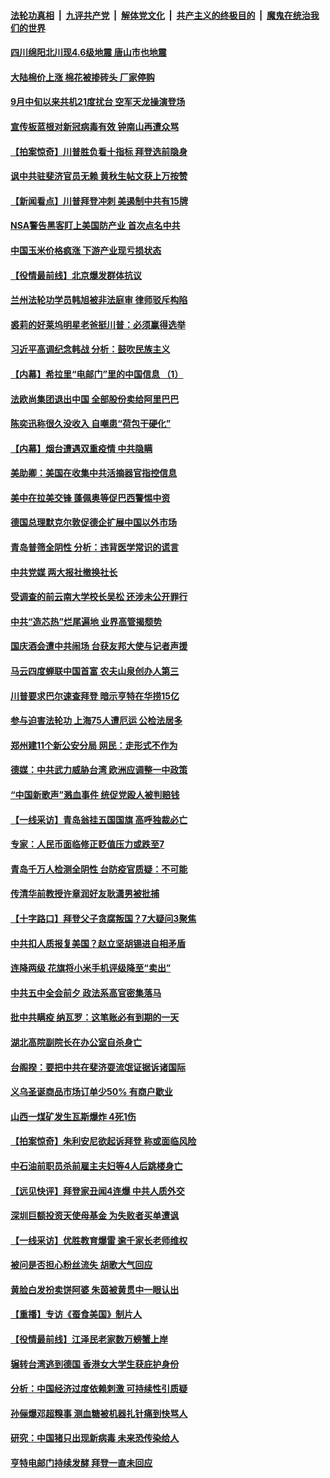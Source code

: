 

####  [法轮功真相](../../../../basic/blob/master/README.md?t=10211502) &nbsp;|&nbsp; [九评共产党](../../../../9ping.md/blob/master/README.md?t=10211502) &nbsp;|&nbsp; [解体党文化](../../../../jtdwh.md/blob/master/README.md?t=10211502)  &nbsp;|&nbsp; [共产主义的终极目的](../../../../gczydzjmd.md/blob/master/README.md?t=10211502) &nbsp;|&nbsp; [魔鬼在统治我们的世界](../../../../mgztzwmdsj.md/blob/master/README.md?t=10211502) 

#### [四川绵阳北川现4.6级地震 唐山市也地震](../pages/nsc413/n12490561.md?t=10211502) 

#### [大陆棉价上涨 棉花被掺砖头 厂家停购](../pages/nsc413/n12490080.md?t=10211502) 

#### [9月中旬以来共机21度扰台 空军天龙操演登场](../pages/nsc413/n12490380.md?t=10211502) 

#### [宣传板蓝根对新冠病毒有效 钟南山再遭众骂](../pages/nsc413/n12490035.md?t=10211502) 

#### [【拍案惊奇】川普胜负看十指标 拜登选前隐身](../pages/nsc413/n12490348.md?t=10211502) 


#### [讽中共驻斐济官员无赖 黄秋生帖文获上万按赞](../pages/nsc413/n12490030.md?t=10211502) 

#### [【新闻看点】川普拜登冲刺 美遏制中共有15牌](../pages/nsc413/n12489978.md?t=10211502) 

#### [NSA警告黑客盯上美国防产业 首次点名中共](../pages/nsc413/n12489650.md?t=10211502) 

#### [中国玉米价格疯涨 下游产业现亏损状态](../pages/nsc413/n12489951.md?t=10211502) 

#### [【役情最前线】北京爆发群体抗议](../pages/nsc413/n12489864.md?t=10211502) 

#### [兰州法轮功学员韩旭被非法庭审 律师驳斥构陷](../pages/nsc413/n12489159.md?t=10211502) 

#### [裘莉的好莱坞明星老爸挺川普：必须赢得选举](../pages/nsc413/n12489836.md?t=10211502) 

#### [习近平高调纪念韩战  分析：鼓吹民族主义](../pages/nsc413/n12489546.md?t=10211502) 

#### [【内幕】希拉里“电邮门”里的中国信息 （1）](../pages/nsc413/n12489911.md?t=10211502) 

#### [法欧尚集团退出中国 全部股份卖给阿里巴巴](../pages/nsc413/n12489826.md?t=10211502) 

#### [陈奕迅称很久没收入 自嘲患“荷包干硬化”](../pages/nsc413/n12489619.md?t=10211502) 

#### [【内幕】烟台遭遇双重疫情 中共隐瞒](../pages/nsc413/n12479828.md?t=10211502) 

#### [美助卿：美国在收集中共活摘器官指控信息](../pages/nsc413/n12489638.md?t=10211502) 

#### [美中在拉美交锋 蓬佩奥等促巴西警惕中资](../pages/nsc413/n12489582.md?t=10211502) 

#### [德国总理默克尔敦促德企扩展中国以外市场](../pages/nsc413/n12489607.md?t=10211502) 

#### [青岛普筛全阴性 分析：违背医学常识的谎言](../pages/nsc413/n12489541.md?t=10211502) 

#### [中共党媒 两大报社撤换社长](../pages/nsc413/n12489240.md?t=10211502) 

#### [受调查的前云南大学校长吴松 还涉未公开罪行](../pages/nsc413/n12487041.md?t=10211502) 

#### [中共“造芯热”烂尾遍地 业界高管揭颓势](../pages/nsc413/n12489305.md?t=10211502) 

#### [国庆酒会遭中共闹场 台获友邦大使与记者声援](../pages/nsc413/n12489399.md?t=10211502) 

#### [马云四度蝉联中国首富 农夫山泉创办人第三](../pages/nsc413/n12489186.md?t=10211502) 

#### [川普要求巴尔速查拜登 暗示亨特在华捞15亿](../pages/nsc413/n12489415.md?t=10211502) 

#### [参与迫害法轮功 上海75人遭厄运 公检法居多](../pages/nsc413/n12488598.md?t=10211502) 

#### [郑州建11个新公安分局 网民：走形式不作为](../pages/nsc413/n12488942.md?t=10211502) 

#### [德媒：中共武力威胁台湾 欧洲应调整一中政策](../pages/nsc413/n12488677.md?t=10211502) 

#### [“中国新歌声”溅血事件 统促党殴人被判赔钱](../pages/nsc413/n12488863.md?t=10211502) 

#### [【一线采访】青岛翁挂五国国旗 高呼独裁必亡](../pages/nsc413/n12488785.md?t=10211502) 

#### [专家：人民币面临修正贬值压力或跌至7](../pages/nsc413/n12488580.md?t=10211502) 

#### [青岛千万人检测全阴性 台防疫官质疑：不可能](../pages/nsc413/n12488741.md?t=10211502) 

#### [传清华前教授许章润好友耿潇男被批捕](../pages/nsc413/n12488675.md?t=10211502) 

#### [【十字路口】拜登父子贪腐叛国？7大疑问3聚焦](../pages/nsc413/n12487922.md?t=10211502) 

#### [中共扣人质报复美国？赵立坚胡锡进自相矛盾](../pages/nsc413/n12488608.md?t=10211502) 

#### [连降两级 花旗将小米手机评级降至“卖出”](../pages/nsc413/n12488244.md?t=10211502) 

#### [中共五中全会前夕 政法系高官密集落马](../pages/nsc413/n12488268.md?t=10211502) 

#### [批中共瞒疫 纳瓦罗：这笔账必有到期的一天](../pages/nsc413/n12487792.md?t=10211502) 

#### [湖北高院副院长在办公室自杀身亡](../pages/nsc413/n12487884.md?t=10211502) 


#### [台阁揆：要把中共在斐济耍流氓证据诉诸国际](../pages/nsc413/n12487945.md?t=10211502) 

#### [义乌圣诞商品市场订单少50% 有商户歇业](../pages/nsc413/n12487736.md?t=10211502) 

#### [山西一煤矿发生瓦斯爆炸 4死1伤](../pages/nsc413/n12488070.md?t=10211502) 

#### [【拍案惊奇】朱利安尼欲起诉拜登 称或面临风险](../pages/nsc413/n12487956.md?t=10211502) 

#### [中石油前职员杀前雇主夫妇等4人后跳楼身亡](../pages/nsc413/n12487933.md?t=10211502) 

#### [【远见快评】拜登家丑闻4连爆 中共人质外交](../pages/nsc413/n12487770.md?t=10211502) 

#### [深圳巨额投资天使母基金 为失败者买单遭讽](../pages/nsc413/n12487512.md?t=10211502) 

#### [【一线采访】优胜教育爆雷 逾千家长老师维权](../pages/nsc413/n12487474.md?t=10211502) 

#### [被问是否担心粉丝流失 胡歌大气回应](../pages/nsc413/n12487392.md?t=10211502) 

#### [黄脸白发扮卖饼阿婆 朱茵被黄贯中一眼认出](../pages/nsc413/n12487592.md?t=10211502) 

#### [【重播】专访《蚕食美国》制片人](../pages/nsc413/n12487448.md?t=10211502) 

#### [【役情最前线】江泽民老家数万螃蟹上岸](../pages/nsc413/n12487200.md?t=10211502) 

#### [辗转台湾逃到德国 香港女大学生获庇护身份](../pages/nsc413/n12487540.md?t=10211502) 

#### [分析：中国经济过度依赖刺激 可持续性引质疑](../pages/nsc413/n12487430.md?t=10211502) 

#### [孙俪爆邓超糗事 测血糖被机器扎针痛到快骂人](../pages/nsc413/n12487176.md?t=10211502) 

#### [研究：中国猪只出现新病毒 未来恐传染给人](../pages/nsc413/n12487232.md?t=10211502) 

#### [亨特电邮门持续发酵 拜登一直未回应](../pages/nsc413/n12487305.md?t=10211502) 

